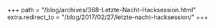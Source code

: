 +++
path = "/blog/archives/368-Letzte-Nacht-Hacksession.html"
extra.redirect_to = "/blog/2017/02/27/letzte-nacht-hacksession/"
+++
